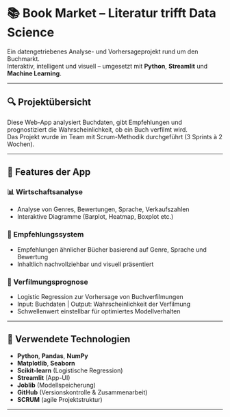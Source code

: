 # 📚 Book Market – Literatur trifft Data Science

Ein datengetriebenes Analyse- und Vorhersageprojekt rund um den Buchmarkt.  
Interaktiv, intelligent und visuell – umgesetzt mit **Python**, **Streamlit** und **Machine Learning**.

---

## 🔍 Projektübersicht

Diese Web-App analysiert Buchdaten, gibt Empfehlungen und prognostiziert die Wahrscheinlichkeit, ob ein Buch verfilmt wird.  
Das Projekt wurde im Team mit Scrum-Methodik durchgeführt (3 Sprints à 2 Wochen).

---

## 🚀 Features der App

### 📊 Wirtschaftsanalyse
- Analyse von Genres, Bewertungen, Sprache, Verkaufszahlen
- Interaktive Diagramme (Barplot, Heatmap, Boxplot etc.)

### 🤖 Empfehlungssystem
- Empfehlungen ähnlicher Bücher basierend auf Genre, Sprache und Bewertung
- Inhaltlich nachvollziehbar und visuell präsentiert

### 🎥 Verfilmungsprognose
- Logistic Regression zur Vorhersage von Buchverfilmungen
- Input: Buchdaten | Output: Wahrscheinlichkeit der Verfilmung
- Schwellenwert einstellbar für optimiertes Modellverhalten

---

## 🧠 Verwendete Technologien

- **Python**, **Pandas**, **NumPy**
- **Matplotlib**, **Seaborn**
- **Scikit-learn** (Logistische Regression)
- **Streamlit** (App-UI)
- **Joblib** (Modellspeicherung)
- **GitHub** (Versionskontrolle & Zusammenarbeit)
- **SCRUM** (agile Projektstruktur)

---

